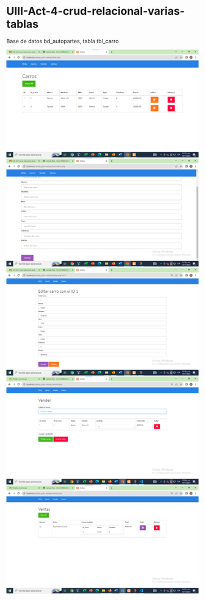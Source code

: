# UIII-Act-4-crud-relacional-varias-tablas
Base de datos bd_autopartes, tabla tbl_carro

![](https://github.com/Chris12066/UIII-Act-4-crud-relacional-varias-tablas/blob/daf94be939fa505d905e4686fcef386db8a3dabf/img1.png)
![](https://github.com/Chris12066/UIII-Act-4-crud-relacional-varias-tablas/blob/daf94be939fa505d905e4686fcef386db8a3dabf/img2.png)
![](https://github.com/Chris12066/UIII-Act-4-crud-relacional-varias-tablas/blob/daf94be939fa505d905e4686fcef386db8a3dabf/img3.png)
![](https://github.com/Chris12066/UIII-Act-4-crud-relacional-varias-tablas/blob/daf94be939fa505d905e4686fcef386db8a3dabf/img4.png)
![](https://github.com/Chris12066/UIII-Act-4-crud-relacional-varias-tablas/blob/daf94be939fa505d905e4686fcef386db8a3dabf/img5.png)
